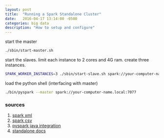 ```yaml
---
layout: post
title:  "Running a Spark Standalone Cluster"
date:   2016-04-17 13:14:00 -0500
categories: big data
description: "How to setup and configure"
---
```


start the master

```bash
./sbin/start-master.sh
```

start the slaves. limit each instance to 2 cores and 4G ram. create three instances.

```bash
SPARK_WORKER_INSTANCES=3 ./sbin/start-slave.sh spark://your-computer-name.local:7077 -c 2 -m 4G
```

load the python shell (interfacing with master)

```bash
./bin/pyspark --master spark://your-computer-name.local:7077
```

### sources
1. [spark xml](https://github.com/databricks/spark-xml)
2. [spark csv](https://github.com/databricks/spark-csv)
3. [pyspark java integration](http://stackoverflow.com/questions/27698111/how-to-add-third-party-java-jars-for-use-in-pyspark)
4. [standalone docs](http://spark.apache.org/docs/latest/spark-standalone.html)